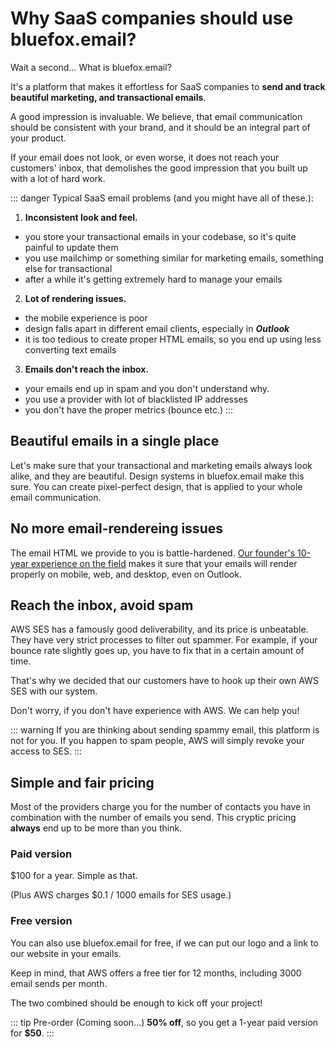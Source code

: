 # Why SaaS companies should use bluefox.email?

Wait a second... What is bluefox.email?

It's a platform that makes it effortless for SaaS companies to **send and track beautiful marketing, and transactional emails**.

A good impression is invaluable. We believe, that email communication should be consistent with your brand, and it should be an integral part of your product.

If your email does not look, or even worse, it does not reach your customers' inbox, that demolishes the good impression that you built up with a lot of hard work.

::: danger Typical SaaS email problems (and you might have all of these.):

1) **Inconsistent look and feel.**
  - you store your transactional emails in your codebase, so it's quite painful to update them
  - you use mailchimp or something similar for marketing emails, something else for transactional
  - after a while it's getting extremely hard to manage your emails
2) **Lot of rendering issues.**
  - the mobile experience is poor
  - design falls apart in different email clients, especially in ***Outlook***
  - it is too tedious to create proper HTML emails, so you end up using less converting text emails
3) **Emails don't reach the inbox.**
  - your emails end up in spam and you don't understand why.
  - you use a provider with lot of blacklisted IP addresses
  - you don't have the proper metrics (bounce etc.)
:::


## Beautiful emails in a single place

Let's make sure that your transactional and marketing emails always look alike, and they are beautiful. Design systems in bluefox.email make this sure. You can create pixel-perfect design, that is applied to your whole email communication.

## No more email-rendereing issues

The email HTML we provide to you is battle-hardened. [Our founder's 10-year experience on the field](./about) makes it sure that your emails will render properly on mobile, web, and desktop, even on Outlook.

## Reach the inbox, avoid spam

AWS SES has a famously good deliverability, and its price is unbeatable. They have very strict processes to filter out spammer. For example, if your bounce rate slightly goes up, you have to fix that in a certain amount of time.

That's why we decided that our customers have to hook up their own AWS SES with our system.

Don't worry, if you don't have experience with AWS. We can help you!

::: warning
If you are thinking about sending spammy email, this platform is not for you. If you happen to spam people, AWS will simply revoke your access to SES.
:::

## Simple and fair pricing

Most of the providers charge you for the number of contacts you have in combination with the number of emails you send. This cryptic pricing **always** end up to be more than you think.

### Paid version

$100 for a year. Simple as that.

(Plus AWS charges $0.1 / 1000 emails for SES usage.)

### Free version

You can also use bluefox.email for free, if we can put our logo and a link to our website in your emails.

Keep in mind, that AWS offers a free tier for 12 months, including 3000 email sends per month.

The two combined should be enough to kick off your project!


::: tip Pre-order (Coming soon...)
**50% off**, so you get a 1-year paid version for **$50**.
:::


